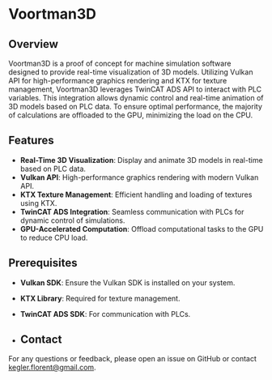 # Voortman3D

## Overview

Voortman3D is a proof of concept for machine simulation software designed to provide real-time visualization of 3D models. Utilizing Vulkan API for high-performance graphics rendering and KTX for texture management, Voortman3D leverages TwinCAT ADS API to interact with PLC variables. This integration allows dynamic control and real-time animation of 3D models based on PLC data. To ensure optimal performance, the majority of calculations are offloaded to the GPU, minimizing the load on the CPU.

## Features

- **Real-Time 3D Visualization**: Display and animate 3D models in real-time based on PLC data.
- **Vulkan API**: High-performance graphics rendering with modern Vulkan API.
- **KTX Texture Management**: Efficient handling and loading of textures using KTX.
- **TwinCAT ADS Integration**: Seamless communication with PLCs for dynamic control of simulations.
- **GPU-Accelerated Computation**: Offload computational tasks to the GPU to reduce CPU load.

## Prerequisites

- **Vulkan SDK**: Ensure the Vulkan SDK is installed on your system.
- **KTX Library**: Required for texture management.
- **TwinCAT ADS SDK**: For communication with PLCs.

- ## Contact
For any questions or feedback, please open an issue on GitHub or contact kegler.florent@gmail.com.
